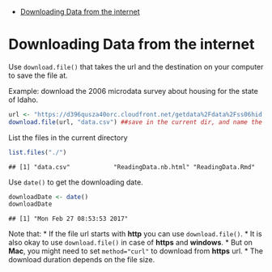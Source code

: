 -   [Downloading Data from the internet](#downloading-data-from-the-internet)

Downloading Data from the internet
==================================

Use `download.file()` that takes the url and the destination on your computer to save the file at.

Example: download the 2006 microdata survey about housing for the state of Idaho.

``` r
url <- "https://d396qusza40orc.cloudfront.net/getdata%2Fdata%2Fss06hid.csv"
download.file(url, "data.csv") ##save in the current dir, and name the file "data.csv"
```

List the files in the current directory

``` r
list.files("./")
```

    ## [1] "data.csv"            "ReadingData.nb.html" "ReadingData.Rmd"

Use `date()` to get the downloading date.

``` r
downloadDate <- date()
downloadDate
```

    ## [1] "Mon Feb 27 08:53:53 2017"

Note that: \* If the file url starts with **http** you can use `download.file()`. \* It is also okay to use `download.file()` in case of **https** and **windows**. \* But on **Mac**, you might need to set `method="curl"` to download from **https** url. \* The download duration depends on the file size.
